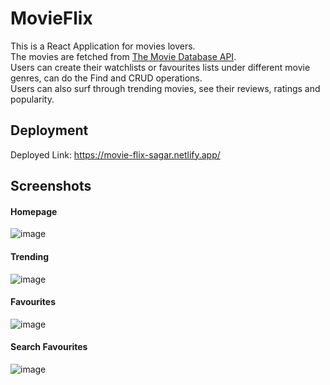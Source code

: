 
# MovieFlix

This is a React Application for movies lovers.  
The movies are fetched from [The Movie Database API](https://developers.themoviedb.org/3/getting-started/introduction).  
Users can create their watchlists or favourites lists under different movie genres, can do the Find and CRUD operations.   
Users can also surf through trending movies, see their reviews, ratings and popularity.


## Deployment

Deployed Link: https://movie-flix-sagar.netlify.app/   

## Screenshots

#### Homepage  

![image](https://user-images.githubusercontent.com/76858224/197520861-7db9ccc3-3a10-4867-aadb-9f23213e47eb.png)   

#### Trending

![image](https://user-images.githubusercontent.com/76858224/197521014-e91c406b-cb62-425b-8165-28822b04f748.png)   

#### Favourites   

![image](https://user-images.githubusercontent.com/76858224/197521636-4f9d6a17-de94-4c57-b3da-3ece5d7b319b.png)

#### Search Favourites  

![image](https://user-images.githubusercontent.com/76858224/197521837-0def6fe3-faf8-4d17-b2bd-1769ab84b90d.png)
